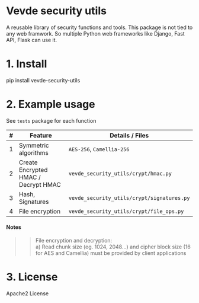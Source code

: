 # Vevde security utils
A reusable library of security functions and tools. This package is not tied to any web framwork. So multiple 
Python web frameworks like Django, Fast API, Flask can use it.

# 1. Install
pip install vevde-security-utils

# 2. Example usage
See `tests` package for each function  

| # | Feature                              | Details / Files                               |  
|---|--------------------------------------|-----------------------------------------------|  
| 1 | Symmetric algorithms                 | `AES-256`, `Camellia-256`                     |
| 2 | Create Encrypted HMAC / Decrypt HMAC | `vevde_security_utils/crypt/hmac.py`          |
| 3 | Hash, Signatures                     | `vevde_security_utils/crypt/signatures.py`    |
| 4 | File encryption                      | `vevde_security_utils/crypt/file_ops.py`      |

#### Notes
>> File encryption and decryption:  
> a) Read chunk size (eg. 1024, 2048...) and cipher block size (16 for AES and Camellia) must be provided by client applications
 

# 3. License
Apache2 License
